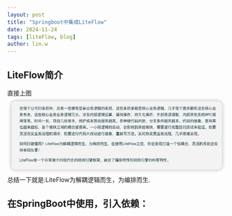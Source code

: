 ```yaml
---
layout: post
title: "Springboot中集成LiteFlow"
date: 2024-11-24
tags: [liteFlow, blog]
author: lin.w
---
```

## LiteFlow简介
直接上图
![](../images/liteflow01/qianyan.png)
总结一下就是:LiteFlow为解耦逻辑而生，为编排而生.
## 在SpringBoot中使用，引入依赖：
```xml


```